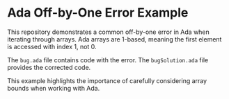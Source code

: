 # Ada Off-by-One Error Example

This repository demonstrates a common off-by-one error in Ada when iterating through arrays.  Ada arrays are 1-based, meaning the first element is accessed with index 1, not 0.

The `bug.ada` file contains code with the error.  The `bugSolution.ada` file provides the corrected code.

This example highlights the importance of carefully considering array bounds when working with Ada.
